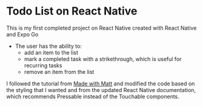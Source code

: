 # Todo List on React Native

This is my first completed project on React Native created with React Native and Expo Go
  - The user has the ability to:
    -  add an item to the list
    -  mark a completed task with a strikethrough, which is useful for recurring tasks
    -  remove an item from the list
     
I followed the tutorial from [Made with Matt](https://www.youtube.com/watch?v=0kL6nhutjQ8&list=LL&index=1&t=628s) and modified the code based on the styling that I wanted and from the updated React Native documentation, which recommends Pressable instead of the Touchable components.
